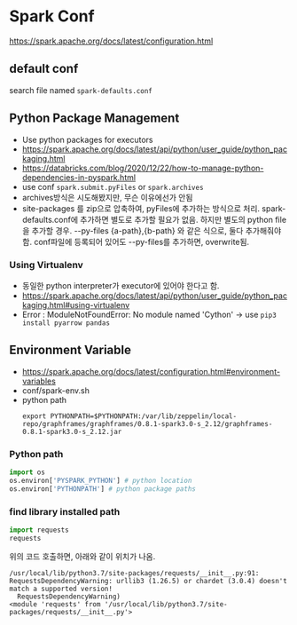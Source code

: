 # Spark Conf

https://spark.apache.org/docs/latest/configuration.html



## default conf
search file named `spark-defaults.conf`


## Python Package Management 
- Use python packages for executors
- https://spark.apache.org/docs/latest/api/python/user_guide/python_packaging.html
- https://databricks.com/blog/2020/12/22/how-to-manage-python-dependencies-in-pyspark.html
- use conf `spark.submit.pyFiles` or `spark.archives`
- archives방식은 시도해봤지만, 무슨 이유에선가 안됨
- site-packages 를 zip으로 압축하여, pyFiles에 추가하는 방식으로 처리. spark-defaults.conf에 추가하면 별도로 추가할 필요가 없음. 하지만 별도의 python file을 추가할 경우. --py-files {a-path},{b-path} 와 같은 식으로, 둘다 추가해줘야 함. conf파일에 등록되어 있어도 --py-files를 추가하면, overwrite됨. 

### Using Virtualenv
- 동일한 python interpreter가 executor에 있어야 한다고 함.
- https://spark.apache.org/docs/latest/api/python/user_guide/python_packaging.html#using-virtualenv
- Error : ModuleNotFoundError: No module named 'Cython' -> use `pip3 install pyarrow pandas`

## Environment Variable
- https://spark.apache.org/docs/latest/configuration.html#environment-variables
- conf/spark-env.sh
- python path
    ```shell
    export PYTHONPATH=$PYTHONPATH:/var/lib/zeppelin/local-repo/graphframes/graphframes/0.8.1-spark3.0-s_2.12/graphframes-0.8.1-spark3.0-s_2.12.jar
    ```
  
### Python path
```python
import os
os.environ['PYSPARK_PYTHON'] # python location
os.environ['PYTHONPATH'] # python package paths
```

### find library installed path
``` python
import requests
requests
```
위의 코드 호출하면, 아래와 같이 위치가 나옴.

```
/usr/local/lib/python3.7/site-packages/requests/__init__.py:91: RequestsDependencyWarning: urllib3 (1.26.5) or chardet (3.0.4) doesn't match a supported version!
  RequestsDependencyWarning)
<module 'requests' from '/usr/local/lib/python3.7/site-packages/requests/__init__.py'>
```
